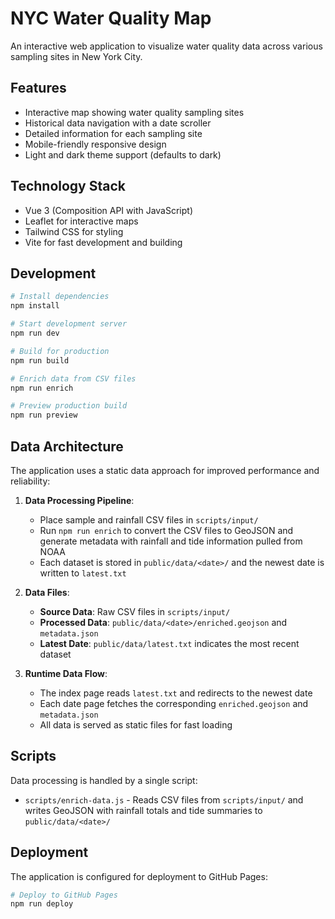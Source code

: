 # NYC Water Quality Map

An interactive web application to visualize water quality data across various sampling sites in New York City.

## Features

- Interactive map showing water quality sampling sites
- Historical data navigation with a date scroller
- Detailed information for each sampling site
- Mobile-friendly responsive design
- Light and dark theme support (defaults to dark)

## Technology Stack

- Vue 3 (Composition API with JavaScript)
- Leaflet for interactive maps
- Tailwind CSS for styling
- Vite for fast development and building

## Development

```bash
# Install dependencies
npm install

# Start development server
npm run dev

# Build for production
npm run build

# Enrich data from CSV files
npm run enrich

# Preview production build
npm run preview
```

## Data Architecture

The application uses a static data approach for improved performance and reliability:

1. **Data Processing Pipeline**:
   - Place sample and rainfall CSV files in `scripts/input/`
   - Run `npm run enrich` to convert the CSV files to GeoJSON and generate metadata
     with rainfall and tide information pulled from NOAA
   - Each dataset is stored in `public/data/<date>/` and the newest date is written to `latest.txt`

2. **Data Files**:
   - **Source Data**: Raw CSV files in `scripts/input/`
   - **Processed Data**: `public/data/<date>/enriched.geojson` and `metadata.json`
   - **Latest Date**: `public/data/latest.txt` indicates the most recent dataset

3. **Runtime Data Flow**:
   - The index page reads `latest.txt` and redirects to the newest date
   - Each date page fetches the corresponding `enriched.geojson` and `metadata.json`
   - All data is served as static files for fast loading

## Scripts

Data processing is handled by a single script:

- `scripts/enrich-data.js` - Reads CSV files from `scripts/input/` and writes GeoJSON
  with rainfall totals and tide summaries to `public/data/<date>/`

## Deployment

The application is configured for deployment to GitHub Pages:

```bash
# Deploy to GitHub Pages
npm run deploy
```

